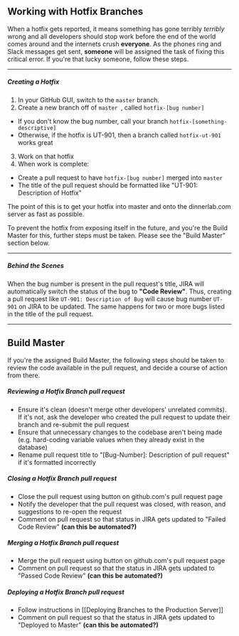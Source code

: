 ## Working with Hotfix Branches

When a hotfix gets reported, it means something has gone terribly _terribly_ wrong and all developers should stop work before the end of the world comes around and the internets crush __everyone__. As the phones ring and Slack messages get sent, __someone__ will be assigned the task of fixing this critical error. If you're that lucky someone, follow these steps.

***

##### Creating a Hotfix

1. In your GitHub GUI, switch to the `master` branch.
2. Create a new branch off of `master `, called `hotfix-[bug number]`
  - If you don't know the bug number, call your branch `hotfix-[something-descriptive]`
  - Otherwise, if the hotfix is UT-901, then a branch called `hotfix-ut-901` works great
3. Work on that hotfix
4. When work is complete:
  - Create a pull request to have `hotfix-[bug number]` merged into `master`
  - The title of the pull request should be formatted like "UT-901: Description of Hotfix"

The point of this is to get your hotfix into master and onto the dinnerlab.com server as fast as possible.

To prevent the hotfix from exposing itself in the future, and you're the Build Master for this, further steps must be taken. Please see the "Build Master" section below.

***

##### Behind the Scenes

When the bug number is present in the pull request's title, JIRA will automatically switch the status of the bug to **"Code Review"**. Thus, creating a pull request like `UT-901: Description of Bug` will cause bug number `UT-901` on JIRA to be updated. The same happens for two or more bugs listed in the title of the pull request.

***

## Build Master
If you're the assigned Build Master, the following steps should be taken to review the code available in the pull request, and decide a course of action from there.

##### Reviewing a Hotfix Branch _pull request_
- Ensure it's clean (doesn't merge other developers' unrelated commits). If it's not, ask the developer who created the pull request to update their branch and re-submit the pull request
- Ensure that unnecessary changes to the codebase aren't being made (e.g. hard-coding variable values when they already exist in the database)
- Rename pull request title to "[Bug-Number]: Description of pull request" if it's formatted incorrectly

##### Closing a Hotfix Branch _pull request_
- Close the pull request using button on github.com's pull request page
- Notify the developer that the pull request was closed, with reason, and suggestions to re-open the request
- Comment on pull request so that status in JIRA gets updated to "Failed Code Review" **(can this be automated?)**

##### Merging a Hotfix Branch _pull request_
- Merge the pull request using button on github.com's pull request page
- Comment on pull request so that the status in JIRA gets updated to "Passed Code Review" **(can this be automated?)**

##### Deploying a Hotfix Branch _pull request_
- Follow instructions in [[Deploying Branches to the Production Server]]
- Comment on pull request so that the status in JIRA gets updated to "Deployed to Master" **(can this be automated?)**


